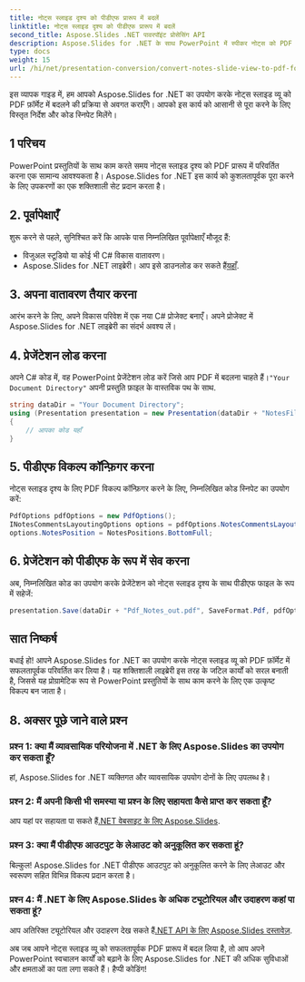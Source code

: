 ```yaml
---
title: नोट्स स्लाइड दृश्य को पीडीएफ प्रारूप में बदलें
linktitle: नोट्स स्लाइड दृश्य को पीडीएफ प्रारूप में बदलें
second_title: Aspose.Slides .NET पावरपॉइंट प्रोसेसिंग API
description: Aspose.Slides for .NET के साथ PowerPoint में स्पीकर नोट्स को PDF में बदलें। संदर्भ बनाए रखें और लेआउट को आसानी से कस्टमाइज़ करें।
type: docs
weight: 15
url: /hi/net/presentation-conversion/convert-notes-slide-view-to-pdf-format/
---
```


इस व्यापक गाइड में, हम आपको Aspose.Slides for .NET का उपयोग करके नोट्स स्लाइड व्यू को PDF फ़ॉर्मेट में बदलने की प्रक्रिया से अवगत कराएँगे। आपको इस कार्य को आसानी से पूरा करने के लिए विस्तृत निर्देश और कोड स्निपेट मिलेंगे।

## 1 परिचय

PowerPoint प्रस्तुतियों के साथ काम करते समय नोट्स स्लाइड दृश्य को PDF प्रारूप में परिवर्तित करना एक सामान्य आवश्यकता है। Aspose.Slides for .NET इस कार्य को कुशलतापूर्वक पूरा करने के लिए उपकरणों का एक शक्तिशाली सेट प्रदान करता है।

## 2. पूर्वापेक्षाएँ

शुरू करने से पहले, सुनिश्चित करें कि आपके पास निम्नलिखित पूर्वापेक्षाएँ मौजूद हैं:

- विजुअल स्टूडियो या कोई भी C# विकास वातावरण।
-  Aspose.Slides for .NET लाइब्रेरी। आप इसे डाउनलोड कर सकते हैं[यहाँ](https://releases.aspose.com/slides/net/).

## 3. अपना वातावरण तैयार करना

आरंभ करने के लिए, अपने विकास परिवेश में एक नया C# प्रोजेक्ट बनाएँ। अपने प्रोजेक्ट में Aspose.Slides for .NET लाइब्रेरी का संदर्भ अवश्य लें।

## 4. प्रेजेंटेशन लोड करना

 अपने C# कोड में, वह PowerPoint प्रेजेंटेशन लोड करें जिसे आप PDF में बदलना चाहते हैं।`"Your Document Directory"` अपनी प्रस्तुति फ़ाइल के वास्तविक पथ के साथ.

```csharp
string dataDir = "Your Document Directory";
using (Presentation presentation = new Presentation(dataDir + "NotesFile.pptx"))
{
    // आपका कोड यहाँ
}
```

## 5. पीडीएफ विकल्प कॉन्फ़िगर करना

नोट्स स्लाइड दृश्य के लिए PDF विकल्प कॉन्फ़िगर करने के लिए, निम्नलिखित कोड स्निपेट का उपयोग करें:

```csharp
PdfOptions pdfOptions = new PdfOptions();
INotesCommentsLayoutingOptions options = pdfOptions.NotesCommentsLayouting;
options.NotesPosition = NotesPositions.BottomFull;
```

## 6. प्रेजेंटेशन को पीडीएफ के रूप में सेव करना

अब, निम्नलिखित कोड का उपयोग करके प्रेजेंटेशन को नोट्स स्लाइड दृश्य के साथ पीडीएफ फाइल के रूप में सहेजें:

```csharp
presentation.Save(dataDir + "Pdf_Notes_out.pdf", SaveFormat.Pdf, pdfOptions);
```

## सात निष्कर्ष

बधाई हो! आपने Aspose.Slides for .NET का उपयोग करके नोट्स स्लाइड व्यू को PDF फ़ॉर्मेट में सफलतापूर्वक परिवर्तित कर लिया है। यह शक्तिशाली लाइब्रेरी इस तरह के जटिल कार्यों को सरल बनाती है, जिससे यह प्रोग्रामेटिक रूप से PowerPoint प्रस्तुतियों के साथ काम करने के लिए एक उत्कृष्ट विकल्प बन जाता है।

## 8. अक्सर पूछे जाने वाले प्रश्न

### प्रश्न 1: क्या मैं व्यावसायिक परियोजना में .NET के लिए Aspose.Slides का उपयोग कर सकता हूँ?

हां, Aspose.Slides for .NET व्यक्तिगत और व्यावसायिक उपयोग दोनों के लिए उपलब्ध है।

### प्रश्न 2: मैं अपनी किसी भी समस्या या प्रश्न के लिए सहायता कैसे प्राप्त कर सकता हूँ?

 आप यहां पर सहायता पा सकते हैं[.NET वेबसाइट के लिए Aspose.Slides](https://forum.aspose.com/slides/net/).

### प्रश्न 3: क्या मैं पीडीएफ आउटपुट के लेआउट को अनुकूलित कर सकता हूं?

बिल्कुल! Aspose.Slides for .NET पीडीएफ आउटपुट को अनुकूलित करने के लिए लेआउट और स्वरूपण सहित विभिन्न विकल्प प्रदान करता है।

### प्रश्न 4: मैं .NET के लिए Aspose.Slides के अधिक ट्यूटोरियल और उदाहरण कहां पा सकता हूं?

आप अतिरिक्त ट्यूटोरियल और उदाहरण देख सकते हैं[.NET API के लिए Aspose.Slides दस्तावेज़](https://reference.aspose.com/slides/net/).

अब जब आपने नोट्स स्लाइड व्यू को सफलतापूर्वक PDF प्रारूप में बदल लिया है, तो आप अपने PowerPoint स्वचालन कार्यों को बढ़ाने के लिए Aspose.Slides for .NET की अधिक सुविधाओं और क्षमताओं का पता लगा सकते हैं। हैप्पी कोडिंग!